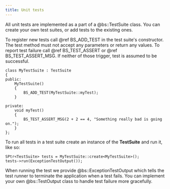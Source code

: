 ```yaml
---
title: Unit tests
---
```


All unit tests are implemented as a part of a @bs::TestSuite class. You can create your own test suites, or add tests to the existing ones. 

To register new tests call @ref BS_ADD_TEST in the test suite's constructor. The test method must not accept any parameters or return any values. To report test failure call @ref BS_TEST_ASSERT or @ref BS_TEST_ASSERT_MSG. If neither of those trigger, test is assumed to be successful.

~~~~~~~~~~~~~{.cpp}
class MyTestSuite : TestSuite
{
public:
	MyTestSuite()
	{
		BS_ADD_TEST(MyTestSuite::myTest);
	}
	
private:
	void myTest()
	{
		BS_TEST_ASSERT_MSG(2 + 2 == 4, "Something really bad is going on.");
	}
};
~~~~~~~~~~~~~

To run all tests in a test suite create an instance of the **TestSuite** and run it, like so:
~~~~~~~~~~~~~{.cpp}
SPtr<TestSuite> tests = MyTestSuite::create<MyTestSuite>();
tests->run(ExceptionTestOutput());
~~~~~~~~~~~~~

When running the test we provide @bs::ExceptionTestOutput which tells the test runner to terminate the application when a test fails. You can implement your own @bs::TestOutput class to handle test failure more gracefully.